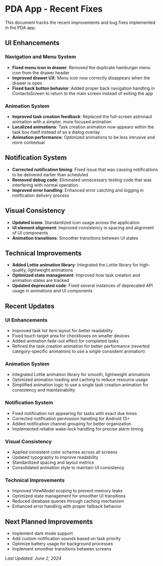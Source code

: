 # PDA App - Recent Fixes

This document tracks the recent improvements and bug fixes implemented in the PDA app.

## UI Enhancements

### Navigation and Menu System
- **Fixed menu icon in drawer**: Removed the duplicate hamburger menu icon from the drawer header
- **Improved drawer UX**: Menu icon now correctly disappears when the drawer is open
- **Fixed back button behavior**: Added proper back navigation handling in ContactsScreen to return to the main screen instead of exiting the app

### Animation System
- **Improved task creation feedback**: Replaced the full-screen astronaut animation with a simpler, more focused animation
- **Localized animations**: Task creation animation now appears within the task box itself instead of as a dialog overlay
- **Animation performance**: Optimized animations to be less intrusive and more contextual

## Notification System
- **Corrected notification timing**: Fixed issue that was causing notifications to be delivered earlier than scheduled
- **Removed debug code**: Eliminated unnecessary testing code that was interfering with normal operation
- **Improved error handling**: Enhanced error catching and logging in notification delivery process

## Visual Consistency
- **Updated icons**: Standardized icon usage across the application
- **UI element alignment**: Improved consistency in spacing and alignment of UI components
- **Animation transitions**: Smoother transitions between UI states

## Technical Improvements
- **Added Lottie animation library**: Integrated the Lottie library for high-quality, lightweight animations
- **Optimized state management**: Improved how task creation and animation states are tracked
- **Updated deprecated code**: Fixed several instances of deprecated API usage in animations and UI components

## Recent Updates

### UI Enhancements
- Improved task list item layout for better readability
- Fixed touch target area for checkboxes on smaller devices
- Added animation fade-out effect for completed tasks
- Refined the task creation animation for better performance (reverted category-specific animations to use a single consistent animation)

### Animation System
- Integrated Lottie animation library for smooth, lightweight animations
- Optimized animation loading and caching to reduce resource usage
- Simplified animation logic to use a single task creation animation for consistency and maintainability

### Notification System
- Fixed notification not appearing for tasks with exact due times
- Corrected notification permission handling for Android 13+
- Added notification channel grouping for better organization
- Implemented reliable wake-lock handling for precise alarm timing

### Visual Consistency
- Applied consistent color schemes across all screens
- Updated typography to improve readability
- Standardized spacing and layout metrics
- Consolidated animation style to maintain UI consistency

### Technical Improvements
- Improved ViewModel scoping to prevent memory leaks
- Optimized state management for smoother UI transitions
- Reduced database queries through caching mechanism
- Enhanced error handling with proper fallback behavior

## Next Planned Improvements
- Implement dark mode support
- Add custom notification sounds based on task priority
- Optimize battery usage for background processes
- Implement smoother transitions between screens

*Last Updated: June 2, 2024* 
